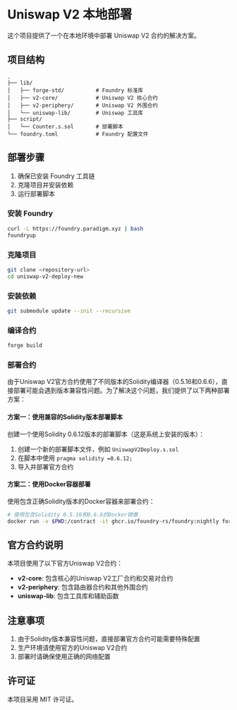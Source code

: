 # Uniswap V2 本地部署

这个项目提供了一个在本地环境中部署 Uniswap V2 合约的解决方案。

## 项目结构

```
.
├── lib/
│   ├── forge-std/          # Foundry 标准库
│   ├── v2-core/            # Uniswap V2 核心合约
│   ├── v2-periphery/       # Uniswap V2 外围合约
│   └── uniswap-lib/        # Uniswap 工具库
├── script/
│   └── Counter.s.sol       # 部署脚本
└── foundry.toml            # Foundry 配置文件
```

## 部署步骤

1. 确保已安装 Foundry 工具链
2. 克隆项目并安装依赖
3. 运行部署脚本

### 安装 Foundry

```bash
curl -L https://foundry.paradigm.xyz | bash
foundryup
```

### 克隆项目

```bash
git clone <repository-url>
cd uniswap-v2-deploy-new
```

### 安装依赖

```bash
git submodule update --init --recursive
```

### 编译合约

```bash
forge build
```

### 部署合约

由于Uniswap V2官方合约使用了不同版本的Solidity编译器（0.5.16和0.6.6），直接部署可能会遇到版本兼容性问题。为了解决这个问题，我们提供了以下两种部署方案：

#### 方案一：使用兼容的Solidity版本部署脚本

创建一个使用Solidity 0.6.12版本的部署脚本（这是系统上安装的版本）：

1. 创建一个新的部署脚本文件，例如 `UniswapV2Deploy.s.sol`
2. 在脚本中使用 `pragma solidity =0.6.12;`
3. 导入并部署官方合约

#### 方案二：使用Docker容器部署

使用包含正确Solidity版本的Docker容器来部署合约：

```bash
# 使用包含Solidity 0.5.16和0.6.6的Docker镜像
docker run -v $PWD:/contract -it ghcr.io/foundry-rs/foundry:nightly forge build
```

## 官方合约说明

本项目使用了以下官方Uniswap V2合约：

- **v2-core**: 包含核心的Uniswap V2工厂合约和交易对合约
- **v2-periphery**: 包含路由器合约和其他外围合约
- **uniswap-lib**: 包含工具库和辅助函数

## 注意事项

1. 由于Solidity版本兼容性问题，直接部署官方合约可能需要特殊配置
2. 生产环境请使用官方的Uniswap V2合约
3. 部署时请确保使用正确的网络配置

## 许可证

本项目采用 MIT 许可证。